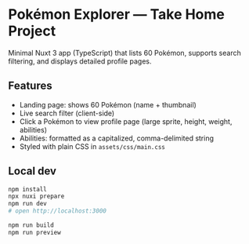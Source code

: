 # Pokémon Explorer — Take Home Project

Minimal Nuxt 3 app (TypeScript) that lists 60 Pokémon, supports search filtering, and displays detailed profile pages.

## Features
- Landing page: shows 60 Pokémon (name + thumbnail)
- Live search filter (client-side)
- Click a Pokémon to view profile page (large sprite, height, weight, abilities)
- Abilities: formatted as a capitalized, comma-delimited string
- Styled with plain CSS in `assets/css/main.css`

## Local dev
```bash
npm install
npx nuxi prepare
npm run dev
# open http://localhost:3000

npm run build
npm run preview